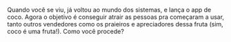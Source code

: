 Quando você se viu, já voltou ao mundo dos sistemas, e lança o app de coco.
Agora o objetivo é conseguir atrair as pessoas pra começaram a usar, tanto outros vendedores 
como os praieiros e apreciadores dessa fruta (sim, coco é uma fruta!). Como você procede?